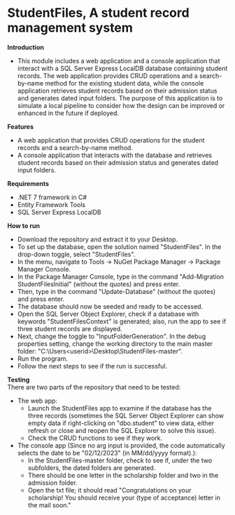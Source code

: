 # StudentFiles, A student record management system 
**Introduction**  
- This module includes a web application and a console application that interact with a SQL Server Express LocalDB database containing student records. 
The web application provides CRUD operations and a search-by-name method for the existing student data, 
while the console application retrieves student records based on their admission status and generates dated input folders. 
The purpose of this application is to simulate a local pipeline to consider how the design can be improved or enhanced in the future if deployed.  

**Features**  
- A web application that provides CRUD operations for the student records and a search-by-name method.
- A console application that interacts with the database and retrieves student records based on their admission status and generates dated input folders.

**Requirements**
- .NET 7 framework in C#
- Entity Framework Tools
- SQL Server Express LocalDB  

**How to run**
- Download the repository and extract it to your Desktop.
- To set up the database, open the solution named "StudentFiles". In the drop-down toggle, select "StudentFiles".
- In the menu, navigate to Tools -> NuGet Package Manager -> Package Manager Console.
- In the Package Manager Console, type in the command "Add-Migration StudentFilesInitial" (without the quotes) and press enter.
- Then, type in the command "Update-Database" (without the quotes) and press enter.
- The database should now be seeded and ready to be accessed.
- Open the SQL Server Object Explorer, check if a database with keywords "StudentFilesContext" is generated; also, run the app to see if three student records are displayed.
- Next, change the toggle to "InputFolderGeneration". In the debug properties setting, change the working directory to the main master folder: "C:\Users\<userid>\Desktop\StudentFiles-master".
- Run the program.
- Follow the next steps to see if the run is successful.  

**Testing**  
There are two parts of the repository that need to be tested:  
- The web app: 
  - Launch the StudentFiles app to examine if the database has the three records (sometimes the SQL Server Object Explorer can show empty data if right-clicking 
on "dbo.student" to view data, either refresh or close and reopen the SQL Explorer to solve this issue).
  - Check the CRUD functions to see if they work.
- The console app (Since no arg input is provided, the code automatically selects the date to be "02/12/2023" (in MM/dd/yyyy format).): 
  - In the StudentFiles-master folder, check to see if, under the two subfolders, the dated folders are generated. 
  - There should be one letter in the scholarship folder and two in the admission folder.
  - Open the txt file; it should read "Congratulations on your scholarship! You should receive your (type of acceptance) letter in the mail soon." 
